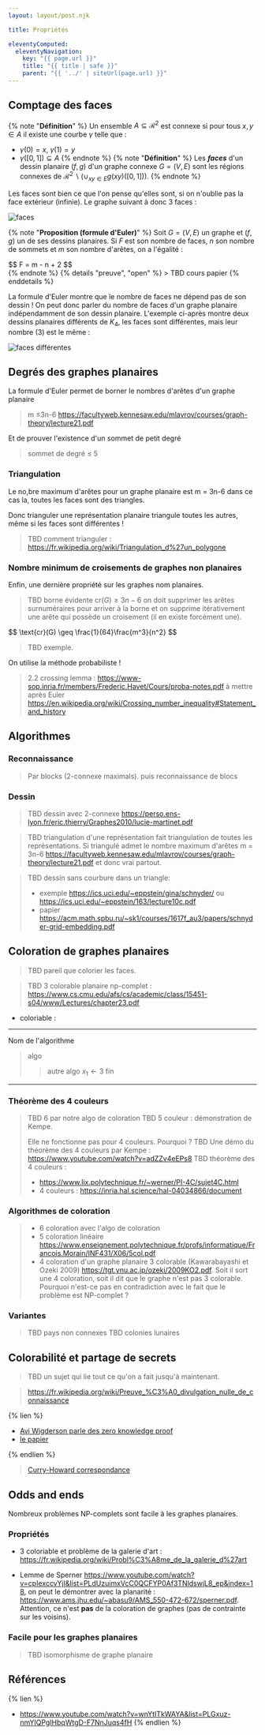 ```yaml
---
layout: layout/post.njk

title: Propriétés

eleventyComputed:
  eleventyNavigation:
    key: "{{ page.url }}"
    title: "{{ title | safe }}"
    parent: "{{ '../' | siteUrl(page.url) }}"
---
```


## Comptage des faces

{% note  "**Définition**" %}
Un ensemble $A \subseteq \mathcal{R}^2$ est connexe si pour tous $x, y \in A$ il existe une courbe $\gamma$ telle que :

- $\gamma(0) = x$, $\gamma(1) = y$
- $\gamma([0, 1]) \subseteq A$
{% endnote %}
{% note  "**Définition**" %}
Les **_faces_** d'un dessin planaire $(f, g)$ d'un graphe connexe $G=(V, E)$ sont les régions connexes de $\mathcal{R}^2 \backslash (\cup_{xy \in E}g(xy)([0, 1]))$.
{% endnote %}

Les faces sont bien ce que l'on pense qu'elles sont, si on n'oublie pas la face extérieur (infinie). Le graphe suivant à donc 3 faces :

![faces](./faces.png)

{% note  "**Proposition (formule d'Euler)**" %}
Soit $G = (V, E)$ un graphe et $(f, g)$ un de ses dessins planaires. Si $F$ est son nombre de faces, $n$ son nombre de sommets et $m$ son nombre d'arêtes, on a l'égalité :

<div>
$$
F = m - n + 2
$$
</div>
{% endnote %}
{% details "preuve", "open" %}
> TBD cours papier
{% enddetails %}

La formule d'Euler montre que le nombre de faces ne dépend pas de son dessin ! On peut donc parler du nombre de faces d'un graphe planaire indépendamment de son dessin planaire. L'exemple ci-après montre deux dessins planaires différents de $K_4$, les faces sont différentes, mais leur nombre (3) est le même :

![faces différentes](./faces-différentes.png)

## Degrés des graphes planaires

La formule d'Euler permet de borner le nombres d'arêtes d'un graphe planaire

> m ≤3n-6 <https://facultyweb.kennesaw.edu/mlavrov/courses/graph-theory/lecture21.pdf>

Et de prouver l'existence d'un sommet de petit degré

> sommet de degré ≤ 5

### Triangulation

Le no,bre maximum d'arêtes pour un graphe planaire est m = 3n-6 dans ce cas la, toutes les faces sont des triangles.

Donc trianguler une représentation planaire triangule toutes les autres, même si les faces sont différentes !

> TBD comment trianguler : <https://fr.wikipedia.org/wiki/Triangulation_d%27un_polygone>

### Nombre minimum de croisements de graphes non planaires

Enfin, une dernière propriété sur les graphes nom planaires.

> TBD borne évidente $\text{cr}(G)\geq 3n-6$ on doit supprimer les arêtes surnuméraires pour arriver à la borne et on supprime itérativement une arête qui possède un croisement (il en existe forcément une).

<div>
$$
\text{cr}(G) \geq \frac{1}{64}\frac{m^3}{n^2}
$$
</div>

> TBD exemple.

On utilise la méthode probabiliste !

> 2.2 crossing lemma : <https://www-sop.inria.fr/members/Frederic.Havet/Cours/proba-notes.pdf> à mettre après Euler <https://en.wikipedia.org/wiki/Crossing_number_inequality#Statement_and_history>
>

## Algorithmes

### Reconnaissance

> Par blocks (2-connexe maximals).
> puis reconnaissance de blocs

### Dessin

> TBD dessin avec 2-connexe <https://perso.ens-lyon.fr/eric.thierry/Graphes2010/lucie-martinet.pdf>

> TBD triangulation d'une représentation fait triangulation de toutes les représentations. Si triangulé admet le nombre maximum d'arêtes m = 3n-6 <https://facultyweb.kennesaw.edu/mlavrov/courses/graph-theory/lecture21.pdf> et donc vrai partout.

> TBD dessin sans courbure dans un triangle:
>   - exemple <https://ics.uci.edu/~eppstein/gina/schnyder/> ou <https://ics.uci.edu/~eppstein/163/lecture10c.pdf>
>   - papier <https://acm.math.spbu.ru/~sk1/courses/1617f_au3/papers/schnyder-grid-embedding.pdf>

## Coloration de graphes planaires

> TBD pareil que colorier les faces.
 
> TBD 3 colorable planaire np-complet : <https://www.cs.cmu.edu/afs/cs/academic/class/15451-s04/www/Lectures/chapter23.pdf>

- coloriable :

---

Nom de l'algorithme

> algo
> > autre algo $x_1 \leftarrow 3$
> fin

---

### Théorème des 4 couleurs

> TBD 6 par notre algo de coloration
> TBD 5 couleur : démonstration de Kempe.
>
> Elle ne fonctionne pas pour 4 couleurs. Pourquoi ?
> TBD Une démo du théorème des 4 couleurs par Kempe : <https://www.youtube.com/watch?v=adZZv4eEPs8>
> TBD théorème des 4 couleurs :
>
> - <https://www.lix.polytechnique.fr/~werner/PI-4C/sujet4C.html>
> - 4 couleurs : <https://inria.hal.science/hal-04034866/document>

### Algorithmes de coloration

> - 6 coloration avec l'algo de coloration
> - 5 coloration linéaire <https://www.enseignement.polytechnique.fr/profs/informatique/Francois.Morain/INF431/X06/5col.pdf>
> - 4 coloration d'un graphe planaire 3 colorable (Kawarabayashi et Ozeki 2009) <https://tgt.ynu.ac.jp/ozeki/2009KO2.pdf>. Soit il sort une 4 coloration, soit il dit que le graphe n'est pas 3 colorable. Pourquoi n'est-ce pas en contradiction avec le fait que le problème est NP-complet ?

### Variantes

> TBD pays non connexes
> TBD colonies lunaires

## Colorabilité et partage de secrets

> TBD un sujet qui lie tout ce qu'on a fait jusqu'à maintenant.

> <https://fr.wikipedia.org/wiki/Preuve_%C3%A0_divulgation_nulle_de_connaissance>
>
{% lien %}

- [Avi Wigderson parle des zero knowledge proof](https://www.youtube.com/watch?v=5ovdoxnfFVc)
- [le papier](https://www.wisdom.weizmann.ac.il/~oded/X/gmw1j.pdf)

{% endlien %}

> [Curry-Howard correspondance](https://fr.wikipedia.org/wiki/Correspondance_de_Curry-Howard)

## Odds and ends

Nombreux problèmes NP-complets sont facile à les graphes planaires.

### Propriétés

- 3 coloriable et problème de la galerie d'art : <https://fr.wikipedia.org/wiki/Probl%C3%A8me_de_la_galerie_d%27art>

- Lemme de Sperner <https://www.youtube.com/watch?v=cpIexccvYjI&list=PLdUzuimxVcC0QCFYP0Af3TNldswjL8_ep&index=18>, on peut le démontrer avec la planarité : <https://www.ams.jhu.edu/~abasu9/AMS_550-472-672/sperner.pdf>. Attention, ce n'est **pas** de la coloration de graphes (pas de contrainte sur les voisins).

### Facile pour les graphes planaires

<!-- > TBD Theorem (Tutte, 1956). A 4-connected planar graph has a Hamiltonian cycle. -->
> TBD isomorphisme de graphe planaire

## Références

{% lien %}
- <https://www.youtube.com/watch?v=wnYtITkWAYA&list=PLGxuz-nmYlQPgIHbqWtgD-F7NnJuqs4fH>
{% endlien %}

<!-- 
- <http://monge.univ-mlv.fr/~goaoc/lec1.pdf>
- <https://personalpages.manchester.ac.uk/staff/mark.muldoon/Teaching/DiscreteMaths/LectureNotes/PlanarGraphs.pdf> -->

